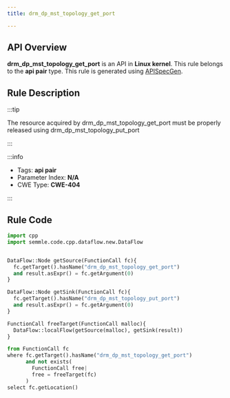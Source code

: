 ```yaml
---
title: drm_dp_mst_topology_get_port

---
```



## API Overview
**drm_dp_mst_topology_get_port** is an API in **Linux kernel**. This rule belongs to the **api pair** type. This rule is generated using [APISpecGen](../../tools/APISpecGen).
## Rule Description

:::tip

The resource acquired by drm_dp_mst_topology_get_port must be properly released using drm_dp_mst_topology_put_port

:::

:::info

- Tags: **api pair**
- Parameter Index: **N/A**
- CWE Type: **CWE-404**

:::

## Rule Code
```python
import cpp
import semmle.code.cpp.dataflow.new.DataFlow


DataFlow::Node getSource(FunctionCall fc){
  fc.getTarget().hasName("drm_dp_mst_topology_get_port")
  and result.asExpr() = fc.getArgument(0)
}

DataFlow::Node getSink(FunctionCall fc){
  fc.getTarget().hasName("drm_dp_mst_topology_put_port")
  and result.asExpr() = fc.getArgument(0)
}

FunctionCall freeTarget(FunctionCall malloc){
  DataFlow::localFlow(getSource(malloc), getSink(result))
}

from FunctionCall fc
where fc.getTarget().hasName("drm_dp_mst_topology_get_port")
      and not exists(
        FunctionCall free| 
        free = freeTarget(fc)
      )
select fc.getLocation()

    
```